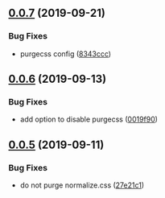 ## [0.0.7](https://github.com/eunjae-lee/gatsby-theme-mdx-tailwind-blog/compare/v0.0.6...v0.0.7) (2019-09-21)


### Bug Fixes

* purgecss config ([8343ccc](https://github.com/eunjae-lee/gatsby-theme-mdx-tailwind-blog/commit/8343ccc))



## [0.0.6](https://github.com/eunjae-lee/gatsby-theme-mdx-tailwind-blog/compare/v0.0.5...v0.0.6) (2019-09-13)


### Bug Fixes

* add option to disable purgecss ([0019f90](https://github.com/eunjae-lee/gatsby-theme-mdx-tailwind-blog/commit/0019f90))



## [0.0.5](https://github.com/eunjae-lee/gatsby-theme-mdx-tailwind-blog/compare/v0.0.3...v0.0.5) (2019-09-11)


### Bug Fixes

* do not purge normalize.css ([27e21c1](https://github.com/eunjae-lee/gatsby-theme-mdx-tailwind-blog/commit/27e21c1))



